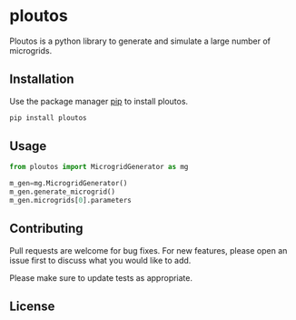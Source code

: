 # ploutos

Ploutos is a python library to generate and simulate a large number of microgrids.

## Installation

Use the package manager [pip](https://pip.pypa.io/en/stable/) to install ploutos.

```bash
pip install ploutos
```

## Usage

```python
from ploutos import MicrogridGenerator as mg

m_gen=mg.MicrogridGenerator()
m_gen.generate_microgrid()
m_gen.microgrids[0].parameters
```

## Contributing
Pull requests are welcome for bug fixes. For new features, please open an issue first to discuss what you would like to add.

Please make sure to update tests as appropriate.

## License
